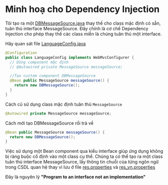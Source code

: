 # Minh hoạ cho Dependency Injection

Tôi tạo ra một [DBMessageSource.java](src/main/java/vn/techmaster/demoupload/localization/DBMessageSource.java) thay thế cho class mặc định có sẵn, tuân thủ interface MessageSource. Đây chính là cơ chế Dependency Injection cho phép thay thế các class miễn là chúng tuân thủ một interface.

Hãy quan sát file [LanguageConfig.java](src/main/java/vn/techmaster/demoupload/config/LanguageConfig.java)

```java
@Configuration
public class LanguageConfig implements WebMvcConfigurer {
  // Dùng component mặc định
  // @Autowired private MessageSource messageSource;

  //Tạo custom component DBMessageSource
  @Bean public MessageSource messageSource() {
    return new DBMessageSource();
  }
}
```
Cách cũ sử dụng class mặc định tuân thủ `MessageSource`
```java
@Autowired private MessageSource messageSource;
```

Cách mới tạo DBMessageSource rồi trả về
```java
@Bean public MessageSource messageSource() {
  return new DBMessageSource();
}
```

Việc sử dụng một Bean component qua kiểu interface giúp ứng dụng không bị ràng buộc cố định vào một class cụ thể. Chúng ta có thể tạo ra một class tuân thủ interface MessageSource, lấy thông tin chuỗi của từng ngôn ngữ trong CSDL quan hệ thay vì lưu ở file [res.properties](src/main/resources/lang/res.properties) và [res_vn.properties](src/main/resources/lang/res_vn.properties)

Đây là nguyên lý **"Program to an interface not an implementation"**